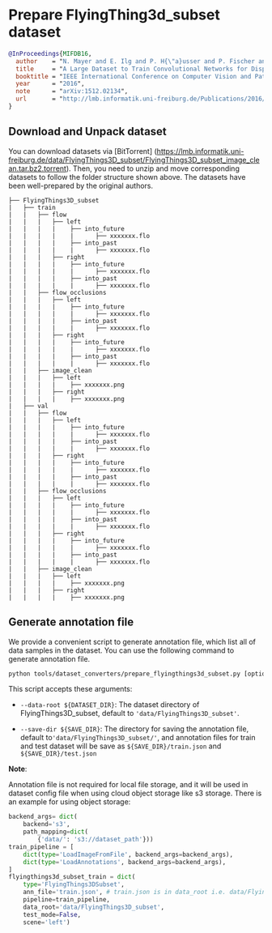 # Prepare FlyingThing3d_subset dataset

<!-- [DATASET] -->

```bibtex
@InProceedings{MIFDB16,
  author    = "N. Mayer and E. Ilg and P. H{\"a}usser and P. Fischer and D. Cremers and A. Dosovitskiy and T. Brox",
  title     = "A Large Dataset to Train Convolutional Networks for Disparity, Optical Flow, and Scene Flow Estimation",
  booktitle = "IEEE International Conference on Computer Vision and Pattern Recognition (CVPR)",
  year      = "2016",
  note      = "arXiv:1512.02134",
  url       = "http://lmb.informatik.uni-freiburg.de/Publications/2016/MIFDB16"
}
```

## Download and Unpack dataset

You can download datasets via \[BitTorrent\] (https://lmb.informatik.uni-freiburg.de/data/FlyingThings3D_subset/FlyingThings3D_subset_image_clean.tar.bz2.torrent). Then, you need to unzip and move corresponding datasets to follow the folder structure shown above. The datasets have been well-prepared by the original authors.

```text
├── FlyingThings3D_subset
|   ├── train
|   |   ├── flow
|   |   |   ├── left
|   |   |   |    ├── into_future
|   |   |   |    |      ├── xxxxxxx.flo
|   |   |   |    ├── into_past
|   |   |   |    |      ├── xxxxxxx.flo
|   |   |   ├── right
|   |   |   |    ├── into_future
|   |   |   |    |      ├── xxxxxxx.flo
|   |   |   |    ├── into_past
|   |   |   |    |      ├── xxxxxxx.flo
|   |   ├── flow_occlusions
|   |   |   ├── left
|   |   |   |    ├── into_future
|   |   |   |    |      ├── xxxxxxx.flo
|   |   |   |    ├── into_past
|   |   |   |    |      ├── xxxxxxx.flo
|   |   |   ├── right
|   |   |   |    ├── into_future
|   |   |   |    |      ├── xxxxxxx.flo
|   |   |   |    ├── into_past
|   |   |   |    |      ├── xxxxxxx.flo
|   |   ├── image_clean
|   |   |   ├── left
|   |   |   |    ├── xxxxxxx.png
|   |   |   ├── right
|   |   |   |    ├── xxxxxxx.png
|   ├── val
|   |   ├── flow
|   |   |   ├── left
|   |   |   |    ├── into_future
|   |   |   |    |      ├── xxxxxxx.flo
|   |   |   |    ├── into_past
|   |   |   |    |      ├── xxxxxxx.flo
|   |   |   ├── right
|   |   |   |    ├── into_future
|   |   |   |    |      ├── xxxxxxx.flo
|   |   |   |    ├── into_past
|   |   |   |    |      ├── xxxxxxx.flo
|   |   ├── flow_occlusions
|   |   |   ├── left
|   |   |   |    ├── into_future
|   |   |   |    |      ├── xxxxxxx.flo
|   |   |   |    ├── into_past
|   |   |   |    |      ├── xxxxxxx.flo
|   |   |   ├── right
|   |   |   |    ├── into_future
|   |   |   |    |      ├── xxxxxxx.flo
|   |   |   |    ├── into_past
|   |   |   |    |      ├── xxxxxxx.flo
|   |   ├── image_clean
|   |   |   ├── left
|   |   |   |    ├── xxxxxxx.png
|   |   |   ├── right
|   |   |   |    ├── xxxxxxx.png
```

## Generate annotation file

We provide a convenient script to generate annotation file, which list all of data samples in the dataset.
You can use the following command to generate annotation file.

```bash
python tools/dataset_converters/prepare_flyingthings3d_subset.py [optional arguments]
```

This script accepts these arguments:

- `--data-root ${DATASET_DIR}`: The dataset directory of FlyingThings3D_subset, default to `'data/FlyingThings3D_subset'`.

- `--save-dir ${SAVE_DIR}`: The directory for saving the annotation file, default to`'data/FlyingThings3D_subset/'`,
  and annotation files for train and test dataset will be save as `${SAVE_DIR}/train.json` and `${SAVE_DIR}/test.json`

**Note**:

Annotation file is not required for local file storage, and it will be used in dataset config file when using cloud object storage like s3 storage. There is an example for using object storage:

```python
backend_args= dict(
    backend='s3',
    path_mapping=dict(
        {'data/': 's3://dataset_path'}))
train_pipeline = [
    dict(type='LoadImageFromFile', backend_args=backend_args),
    dict(type='LoadAnnotations', backend_args=backend_args),
]
flyingthings3d_subset_train = dict(
    type='FlyingThings3DSubset',
    ann_file='train.json', # train.json is in data_root i.e. data/FlyingThings3D_subset/
    pipeline=train_pipeline,
    data_root='data/FlyingThings3D_subset',
    test_mode=False,
    scene='left')
```
